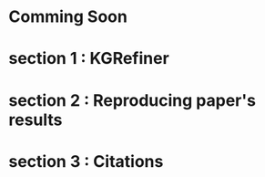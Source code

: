 # Comming Soon
# section 1 : KGRefiner

# section 2 : Reproducing paper's results

# section 3 : Citations
